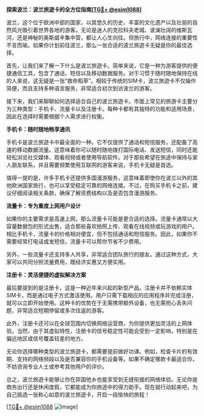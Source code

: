 **探索波兰：波兰旅遊卡的全方位指南[[TG💪+ @esim1088](https://t.me/s/esim1088)]**

波兰，这个位于欧洲中部的国家，以其悠久的历史、丰富的文化遗产以及壮丽的自然风光吸引着世界各地的游客。无论是迷人的克拉科夫老城、波澜壮阔的维斯瓦河，还是神秘的奥斯威辛集中营，都让人心生向往。但旅行中，网络连接的重要性不言而喻。如果你计划前往波兰，那么一张合适的波兰旅遊卡无疑是你的最佳选择。

首先，让我们来了解一下什么是波兰旅遊卡。简单来说，它是一种为游客提供的便捷通信工具，包含了通话、短信以及移动数据服务。对于习惯于随时随地保持在线的人来说，这无疑是一张“救命稻草”。相较于传统的SIM卡，波兰旅遊卡不仅操作简便，而且支持多种语言服务，非常适合初次到访波兰的游客。

接下来，我们来聊聊如何选择适合自己的波兰旅遊卡。市面上常见的旅游卡主要分为三种类型：手机卡、流量卡以及注册卡。每种卡都有其独特的功能和适用场景，因此在选择时需要根据个人需求进行权衡。

**手机卡：随时随地畅享通讯**

手机卡是波兰旅遊卡中最全面的一种。它不仅提供了通话和短信服务，还配备了高速的移动数据流量。这意味着你可以随时随地拨打国际电话、发送短信，同时还能轻松浏览社交媒体、观看视频或者使用导航软件。对于那些希望在旅途中保持与家人朋友联系，并且需要频繁使用互联网的游客来说，手机卡无疑是首选。

值得一提的是，许多手机卡还提供多国漫游服务，这意味着即使你在波兰以外的其他欧洲国家旅行，也可以享受稳定可靠的网络连接。不过，在购买手机卡之前，建议仔细阅读相关条款，确保了解资费结构以及是否包含漫游服务。

**流量卡：专为重度上网用户设计**

如果你的主要需求是高速上网，那么流量卡可能是更合适的选择。流量卡通常以大容量数据包的形式出售，适合那些喜欢拍照上传、观看在线视频或玩游戏的用户。相比手机卡，流量卡的价格相对便宜，但不包括通话和短信服务。因此，如果你不需要经常打电话或发短信，流量卡可以帮你节省不少费用。

另外，一些流量卡还支持多人共享，非常适合团队旅行的朋友。通过这种方式，大家可以共同分担流量费用，既经济实惠又方便实用。

**注册卡：灵活便捷的虚拟解决方案**

最后要提到的是注册卡，这是一种近年来兴起的新型产品。注册卡并不依赖实体SIM卡，而是通过电子方式激活使用。用户只需下载相应的应用程序并完成注册，就可以立即开始使用。这种卡的优势在于无需携带额外设备，也无需担心丢失问题，非常适合短期停留或多次往返的游客。

此外，注册卡还可以在全球范围内切换网络运营商，为你提供更加灵活的上网体验。当然，由于其虚拟特性，注册卡的信号稳定性可能会受到一定影响，特别是在偏远地区或信号覆盖较差的地方。

无论你选择哪种类型的波兰旅遊卡，都需要提前做好功课。例如，检查卡片的有效期、支持的网络频段以及是否兼容你的手机设备等。如果不确定哪款卡最适合你，不妨咨询专业人士或参考其他用户的评价。

总之，波兰旅遊卡能够让你在异国他乡也能享受到无缝衔接的网络体验。无论你是商务出行还是休闲度假，它都能成为你旅途中的得力助手。现在就行动起来吧，为自己挑选一张称心如意的波兰旅遊卡，开启一段愉快的旅程！

[[TG💪+ @esim1088](https://t.me/s/esim1088) ![Image](https://i.postimg.cc/4NQfJmqS/Snipaste-2025-05-13-00-14-12.png)]